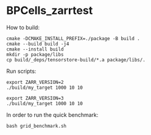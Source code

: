 # BPCells_zarrtest

How to build:

```
cmake -DCMAKE_INSTALL_PREFIX=./package -B build . 
cmake --build build -j4
cmake --install build
mkdir -p package/libs
cp build/_deps/tensorstore-build/*.a package/libs/.
```

Run scripts:

```
export ZARR_VERSION=2
./build/my_target 1000 10 10

export ZARR_VERSION=3
./build/my_target 1000 10 10
```

In order to run the quick benchmark: 

```
bash grid_benchmark.sh
```
